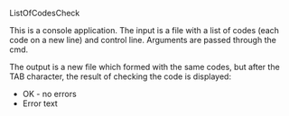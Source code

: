 ListOfCodesCheck

This is a console application.
The input is a file with a list of codes (each code on a new line) and control line. Arguments are passed through the cmd.

The output is a new file which formed with the same codes, but after the TAB character, the result of checking the code is displayed:
   * OK - no errors
   * Error text

